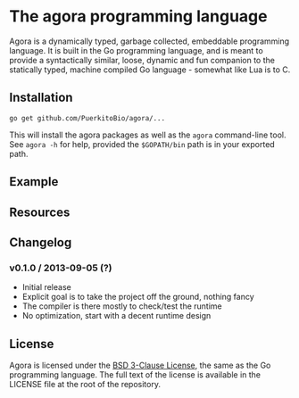 # The agora programming language

Agora is a dynamically typed, garbage collected, embeddable programming language. It is built in the Go programming language, and is meant to provide a syntactically similar, loose, dynamic and fun companion to the statically typed, machine compiled Go language - somewhat like Lua is to C.

## Installation

`go get github.com/PuerkitoBio/agora/...`

This will install the agora packages as well as the `agora` command-line tool. See `agora -h` for help, provided the `$GOPATH/bin` path is in your exported path.

## Example

## Resources

## Changelog

### v0.1.0 / 2013-09-05 (?)

* Initial release
* Explicit goal is to take the project off the ground, nothing fancy
* The compiler is there mostly to check/test the runtime
* No optimization, start with a decent runtime design

## License

Agora is licensed under the [BSD 3-Clause License][bsd], the same as the Go programming language. The full text of the license is available in the LICENSE file at the root of the repository.

[bsd]: http://opensource.org/licenses/BSD-3-Clause
